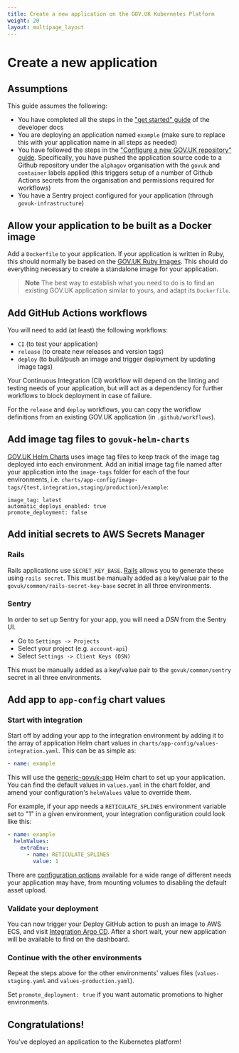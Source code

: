 ```yaml
---
title: Create a new application on the GOV.UK Kubernetes Platform
weight: 20
layout: multipage_layout
---
```


# Create a new application

## Assumptions

This guide assumes the following:

- You have completed all the steps in the ["get started" guide][get-started] of the developer docs
- You are deploying an application named `example` (make sure to replace this with your
  application name in all steps as needed)
- You have followed the steps in the ["Configure a new GOV.UK repository"
  guide][new-repo]. Specifically, you have pushed the application source code to a Github repository under the `alphagov` organisation with the `govuk` and `container` labels applied (this triggers setup of a number of Github Actions secrets from the organisation and permissions required for workflows)
- You have a Sentry project configured for your application (through `govuk-infrastructure`)

## Allow your application to be built as a Docker image

Add a `Dockerfile` to your application. If your application is written in Ruby, this should normally
be based on the [GOV.UK Ruby Images][images]. This should do everything necessary to create a
standalone image for your application.

> **Note**
> The best way to establish what you need to do is to find an existing GOV.UK application similar to
> yours, and adapt its `Dockerfile`.

## Add GitHub Actions workflows

You will need to add (at least) the following workflows:

- `CI` (to test your application)
- `release` (to create new releases and version tags)
- `deploy` (to build/push an image and trigger deployment by updating image tags)

Your Continuous Integration (CI) workflow will depend on the linting and testing needs of your
application, but will act as a dependency for further workflows to block deployment in case of
failure.

For the `release` and `deploy` workflows, you can copy the workflow definitions from an existing
GOV.UK application (in `.github/workflows`).

## Add image tag files to `govuk-helm-charts`

[GOV.UK Helm Charts](https://github.com/alphagov/govuk-helm-charts) uses image tag files to keep
track of the image tag deployed into each environment. Add an initial image tag file named after
your application into the `image-tags` folder for each of the four environments, i.e.
`charts/app-config/image-tags/{test,integration,staging/production}/example`:

```
image_tag: latest
automatic_deploys_enabled: true
promote_deployment: false
```

## Add initial secrets to AWS Secrets Manager

### Rails

Rails applications use `SECRET_KEY_BASE`. [Rails](https://guides.rubyonrails.org/command_line.html#bin-rails-secret) allows you to generate these
using `rails secret`. This must be manually added as a key/value pair to the `govuk/common/rails-secret-key-base` secret in all three environments.

### Sentry

In order to set up Sentry for your app, you will need a _DSN_ from the Sentry UI.

- Go to `Settings -> Projects`
- Select your project (e.g. `account-api`)
- Select `Settings -> Client Keys (DSN)`

This must be manually added as a key/value pair to the `govuk/common/sentry` secret in all three environments.

## Add app to `app-config` chart values

### Start with integration

Start off by adding your app to the integration environment by adding it to the array of application
Helm chart values in `charts/app-config/values-integration.yaml`. This can be as simple as:

```yml
- name: example
```

This will use the [generic-govuk-app][generic-app] Helm chart to set up your application. You can
find the default values in `values.yaml` in the chart folder, and amend your configuration's
`helmValues` value to override them.

For example, if your app needs a `RETICULATE_SPLINES` environment variable set to "1" in a given
environment, your integration configuration could look like this:

```yml
- name: example
  helmValues:
    extraEnv:
      - name: RETICULATE_SPLINES
        value: 1
```

There are [configuration options](https://github.com/alphagov/govuk-helm-charts/blob/22af6dc661eab54f6f6f6fe10fa5da4b3c86c680/charts/generic-govuk-app/values.yaml)
available for a wide range of different needs your application may have, from mounting volumes to disabling the default asset upload.

### Validate your deployment

You can now trigger your Deploy GitHub action to push an image to AWS ECS, and visit [Integration
Argo CD][argo]. After a short wait, your new application will be available to find on the
dashboard.

### Continue with the other environments

Repeat the steps above for the other environments' values files (`values-staging.yaml` and
`values-production.yaml`).

Set `promote_deployment: true` if you want automatic promotions to higher environments.

## Congratulations!

You've deployed an application to the Kubernetes platform!

[argo]: https://argo.eks.integration.govuk.digital/applications
[generic-app]: https://github.com/alphagov/govuk-helm-charts/blob/main/charts/generic-govuk-app/
[get-started]: /manual/get-started.html
[new-repo]: /manual/github-new-repo.html
[images]: https://github.com/alphagov/govuk-ruby-images
